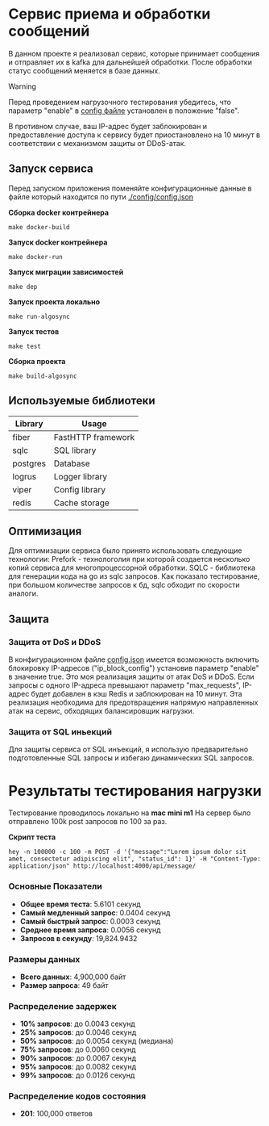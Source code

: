 # Сервис приема и обработки сообщений


В данном проекте я реализовал сервис, которые принимает сообщения и отправляет их в kafka для дальнейшей обработки.
После обработки статус сообщений меняется в базе данных.



> [!WARNING]  
>
> Перед проведением нагрузочного тестирования убедитесь, что параметр "enable" в [config файле](./config/config.json) установлен в положение "false". 
>
> В противном случае, ваш IP-адрес будет заблокирован и предоставление доступа к сервису будет приостановлено на 10 минут в соответствии с механизмом защиты от DDoS-атак.



## Запуск сервиса
Перед запуском приложения поменяйте конфигурационные данные в файлe который находится по пути [./config/config.json](./config/config.json)

**Сборка docker контрейнера**

```console
make docker-build
```

**Запуск docker контрейнера**

```console
make docker-run
```

**Запуск миграции зависимостей**

```console
make dep
```

**Запуск проекта локально**

```console
make run-algosync
```

**Запуск тестов**

```console
make test
```

**Сборка проекта**

```console
make build-algosync
```


## Используемые библиотеки

| Library    | Usage             |
| ---------- | ----------------- |
| fiber      | FastHTTP framework|
| sqlc       | SQL library       |
| postgres   | Database          |
| logrus     | Logger library    |
| viper      | Config library    |
| redis      | Cache storage     |



## Оптимизация
  Для оптимизации сервиса было принято использовать следующие технологии:
Prefork - технологолия при которой создается несколько копий сервиса для многопроцессорной обработки.
SQLC - библиотека для генерации кода на go из sqlc запросов. Как показало тестирование, при большом количестве запросов к бд, sqlc обходит по скорости аналоги.



## Защитa

### Защита от DoS и DDoS

В конфигурационном файле [config.json](./config/config.json) имеется возможность включить блокировку IP-адресов ("ip_block_config") установив параметр "enable" в значение true. 
Это моя реализация защиты от атак DoS и DDoS. Если запросы с одного IP-адреса превышают параметр "max_requests", IP-адрес будет добавлен в кэш Redis и заблокирован на 10 минут. Эта реализация необходима для предотвращения напрямую направленных атак на сервис, обходящих балансировщик нагрузки.

### Защита от SQL иньекций

Для защиты сервиса от SQL инъекций, я использую предварительно подготовленные SQL запросы и избегаю динамических SQL запросов.



# Результаты тестирования нагрузки

Тестирование проводилось локально на **mac mini m1**
На сервер было отправлено 100k post запросов по 100 за раз.

**Скрипт теста** 
 ```console
hey -n 100000 -c 100 -m POST -d '{"message":"Lorem ipsum dolor sit amet, consectetur adipiscing elit", "status_id": 1}' -H "Content-Type: application/json" http://localhost:4000/api/message/

```

### Основные Показатели

- **Общее время теста**: 5.6101 секунд
- **Самый медленный запрос**: 0.0404 секунд
- **Самый быстрый запрос**: 0.0003 секунд
- **Среднее время запроса**: 0.0056 секунд
- **Запросов в секунду**: 19,824.9432

### Размеры данных

- **Всего данных**: 4,900,000 байт
- **Размер запроса**: 49 байт

### Распределение задержек

- **10% запросов**: до 0.0043 секунд
- **25% запросов**: до 0.0046 секунд
- **50% запросов**: до 0.0054 секунд (медиана)
- **75% запросов**: до 0.0060 секунд
- **90% запросов**: до 0.0067 секунд
- **95% запросов**: до 0.0082 секунд
- **99% запросов**: до 0.0126 секунд

### Распределение кодов состояния

- **201**: 100,000 ответов